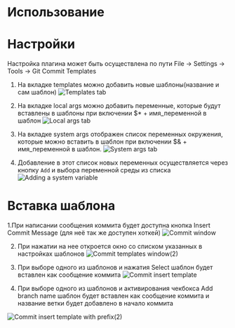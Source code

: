 # Использование

# Настройки

Настройка плагина может быть осуществлена по пути File -> Settings -> Tools -> Git Commit Templates
1. На вкладке templates можно добавить новые шаблоны(название и сам шаблон)
  ![Templates tab](../images/settings_templates_tab.png)

2. На вкладке local args можно добавить переменные, которые будут вставлены в шаблоны при включении $* + имя_переменной в шаблон
  ![Local args tab](../images/settings_local_args_tab.png)

3. На вкладке system args отображен список переменных окружения, которые можно вставить в шаблон при включении $& + имя_переменной в шаблон.
  ![System args tab](../images/settings_sys_args_tab.png)

4. Добавление в этот список новых переменных осуществляется через кнопку `Add` и выбора переменной среды из списка
  ![Adding a system variable](../images/adding_system_variable.png)


# Вставка шаблона

1.При написании сообщения коммита будет доступна кнопка Insert Commit Message (для неё так же доступен хоткей)
  ![Commit window](../images/commit_window.png)

2. При нажатии на нее откроется окно со списком указанных в настройках шаблонов
  ![Commit templates window(2)](../images/commit_templates_window.png)

3. При выборе одного из шаблонов и нажатия Select шаблон будет вставлен как сообщение коммита
  ![Commit insert template](../images/commit_insert_template.png)

4. При выборе одного из шаблонов и активирования чекбокса Add branch name шаблон будет вставлен 
   как сообщение коммита и название ветки будет добавлено в начало коммита
  
  ![Commit insert template with prefix(2)](../images/commit_insert_template_with_prefix.png)

